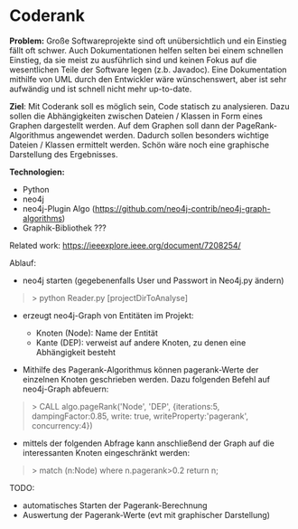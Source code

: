 # Coderank

**Problem:** Große Softwareprojekte sind oft unübersichtlich und ein Einstieg fällt oft schwer. Auch Dokumentationen helfen selten bei einem schnellen Einstieg, da sie meist zu ausführlich sind und keinen Fokus auf die wesentlichen Teile der Software legen (z.b. Javadoc). Eine Dokumentation mithilfe von UML durch den Entwickler wäre wünschenswert, aber ist sehr aufwändig und ist schnell nicht mehr up-to-date.

**Ziel**: Mit Coderank soll es möglich sein, Code statisch zu analysieren. Dazu sollen die Abhängigkeiten zwischen Dateien / Klassen in Form eines Graphen dargestellt werden. Auf dem Graphen soll dann der PageRank-Algorithmus angewendet werden. Dadurch sollen besonders wichtige Dateien / Klassen ermittelt werden. Schön wäre noch eine graphische Darstellung des Ergebnisses.



**Technologien:**

- Python
- neo4j
- neo4j-Plugin Algo (https://github.com/neo4j-contrib/neo4j-graph-algorithms)
- Graphik-Bibliothek ???



Related work: https://ieeexplore.ieee.org/document/7208254/



Ablauf:

- neo4j starten (gegebenenfalls User und Passwort in Neo4j.py ändern)

> \> python Reader.py [projectDirToAnalyse]

- erzeugt neo4j-Graph von Entitäten im Projekt:
  - Knoten (Node): Name der Entität
  - Kante (DEP): verweist auf andere Knoten, zu denen eine Abhängigkeit besteht

- Mithilfe des Pagerank-Algorithmus können pagerank-Werte der einzelnen Knoten geschrieben werden. Dazu folgenden Befehl auf neo4j-Graph abfeuern:

> \> CALL algo.pageRank('Node', 'DEP', {iterations:5, dampingFactor:0.85, write: true, writeProperty:'pagerank', concurrency:4})

- mittels der folgenden Abfrage kann anschließend der Graph auf die interessanten Knoten eingeschränkt werden:

> \> match (n:Node) where n.pagerank>0.2 return n;

TODO:

- automatisches Starten der Pagerank-Berechnung
- Auswertung der Pagerank-Werte (evt mit graphischer Darstellung)